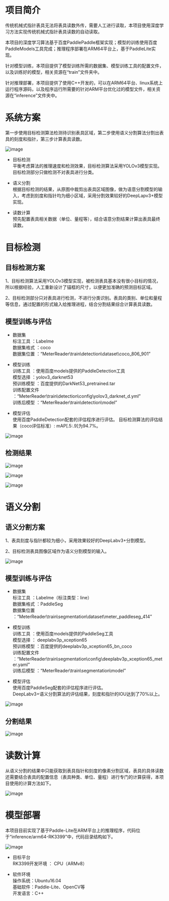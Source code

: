 # 项目简介

传统机械式指针表具无法将表具读数外传，需要人工进行读取，本项目使用深度学习方法实现传统机械式指针表具读数的自动读取。

本项目的深度学习算法基于百度PaddlePaddle框架实现；模型的训练使用百度PaddleModels工具完成；推理程序部署在ARM64平台上，基于PaddleLite实现。

针对模型训练，本项目提供了模型训练所需的数据集、模型训练工具的配置文件，以及训练好的模型，相关资源在“train”文件夹中。

针对推理部署，本项目提供了使用C++开发的，可以在ARM64平台、linux系统上运行程序源码，以及程序运行所需要的针对ARM平台优化过的模型文件，相关资源在“inference”文件夹中。

# 系统方案

第一步使用目标检测算法检测待识别表具区域，第二步使用语义分割算法分割出表具的刻度和指针，第三步计算表具读数。

![image](https://github.com/zhuyushi/MeterReader/blob/master/image/system.png) 

* 目标检测<br>
  平衡考虑算法的推理速度和检测效果，目标检测算法采用YOLOv3模型实现。目标检测部分只做检测不对表具进行分类。 

* 语义分割<br>
  根据目标检测的结果，从原图中裁剪出表具区域图像，做为语意分割模型的输入，考虑到刻度和指针均为细小区域，采用分割效果较好的DeepLapv3+模型实现。 

* 读数计算<br>
  预先配置表具相关数据（单位、量程等），结合语意分割结果计算出表具最终读数。

# 目标检测

## 目标检测方案

1、目标检测算法采用YOLOv3模型实现，被检测表具基本没有很小目标的情况，所以根据经验，人工重新设计了锚框的尺寸，以便更加准确的预测目标区域。

2、目标检测部分只对表具进行检测，不进行分类识别。表具的类别、单位和量程等信息，通过配置的形式输入给推理进程，结合分割结果综合计算表具读数。 

## 模型训练与评估 

* 数据集 <br>
  标注工具    ：Labelme <br>
  数据集格式 ：coco <br>
  数据集位置 ：“MeterReader\train\detection\dataset\coco_806_901” <br>

* 模型训练 <br>
  训练工具    ：使用百度models提供的PaddleDetection工具 <br> 
  模型选择    ：yolov3_darknet53 <br>
  预训练模型 ：百度提供的DarkNet53_pretrained.tar <br>
  训练配置文件 ：“MeterReader\train\detection\config\yolov3_darknet_d.yml” <br>
  训练后模型 ：“MeterReader\train\detection\model” <br>

* 模型评估 <br>
  使用百度PaddleDetection配套的评估程序进行评估。
  目标检测算法的评估结果（coco评估标准）: mAP[.5:.9]为94.7%。 <br>
  
![image](https://github.com/zhuyushi/MeterReader/blob/master/image/yolov3-estimate.png) 

## 检测结果

![image](https://github.com/zhuyushi/MeterReader/blob/master/image/detection-1.png) 

![image](https://github.com/zhuyushi/MeterReader/blob/master/image/detection-2.png) 

![image](https://github.com/zhuyushi/MeterReader/blob/master/image/detection-3.png) 

# 语义分割

## 语义分割方案 

1、表具刻度与指针都较为细小，采用效果较好的DeepLabv3+分割模型。 

2、目标检测表具图像区域作为语义分割模型的输入。

![image](https://github.com/zhuyushi/MeterReader/blob/master/image/seg.png) 

## 模型训练与评估

* 数据集 <br>
  标注工具    ：Labelme（标注类型：line） <br>
  数据集格式 ：PaddleSeg <br>
  数据集位置 ：“MeterReader\train\segmentation\dataset\meter_paddleseg_414” <br>

* 模型训练 <br>
  训练工具    ：使用百度models提供的PaddleSeg工具 <br>
  模型选择    ： deeplabv3p_xception65 <br>
  预训练模型 ：百度提供的deeplabv3p_xception65_bn_coco <br>
  训练配置文件 ：“MeterReader\train\segmentation\config\deeplabv3p_xception65_meter.yaml” <br>
  训练后模型 ：“MeterReader\train\segmentation\model” <br>

* 模型评估 <br>
  使用百度PaddleSeg配套的评估程序进行评估。 <br>
  DeepLabv3+语义分割算法的评估结果，刻度和指针的IOU达到了70%以上。 <br>

![image](https://github.com/zhuyushi/MeterReader/blob/master/image/deeplabv3-estimate.png) 

## 分割结果

![image](https://github.com/zhuyushi/MeterReader/blob/master/image/seg-reasult.png) 

# 读数计算

从语义分割的结果中只能获取到表具指针和刻度的像素分割区域，表具的具体读数还需要结合表具的配置信息（表具种类、单位、量程）进行专门的计算获得，本项目使用的计算方法如下。

![image](https://github.com/zhuyushi/MeterReader/blob/master/image/read.png) 

# 模型部署

本项目目前实现了基于Paddle-Lite在ARM平台上的推理程序，代码位于“inference/arm64-RK3399”中，代码目录结构如下。

![image](https://github.com/zhuyushi/MeterReader/blob/master/image/infer-code.png) 

* 目标平台 <br>
  RK3399开发环境 ： CPU（ARMv8） <br>

* 软件环境 <br>
  操作系统：Ubuntu16.04 <br>
  基础软件：Paddle-Lite、OpenCV等 <br>
  开发语言：C++ <br>


